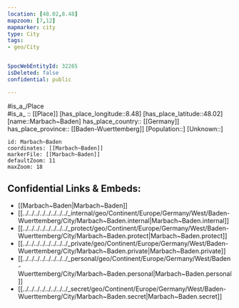 ```yaml
---
location: [48.02,8.48] 
mapzoom: [7,12] 
mapmarker: city 
type: City
tags:
- geo/City


SpocWebEntityId: 32265
isDeleted: false
confidential: public

---
```

#is_a_/Place  
#is_a_ :: [[Place]] 
[has_place_longitude::8.48] 
[has_place_latitude::48.02] 
[name::Marbach~Baden] 
has_place_country:: [[Germany]]  
has_place_province:: [[Baden-Wuerttemberg]] 
[Population::] 
[Unknown::] 


```leaflet
id: Marbach~Baden
coordinates: [[Marbach~Baden]] 
markerFile: [[Marbach~Baden]] 
defaultZoom: 11 
maxZoom: 18
```


## Confidential Links & Embeds: 
- [[Marbach~Baden|Marbach~Baden]]  
- [[../../../../../../../../_internal/geo/Continent/Europe/Germany/West/Baden-Wuerttemberg/City/Marbach~Baden.internal|Marbach~Baden.internal]] 
- [[../../../../../../../../_protect/geo/Continent/Europe/Germany/West/Baden-Wuerttemberg/City/Marbach~Baden.protect|Marbach~Baden.protect]] 
- [[../../../../../../../../_private/geo/Continent/Europe/Germany/West/Baden-Wuerttemberg/City/Marbach~Baden.private|Marbach~Baden.private]] 
- [[../../../../../../../../_personal/geo/Continent/Europe/Germany/West/Baden-Wuerttemberg/City/Marbach~Baden.personal|Marbach~Baden.personal]] 
- [[../../../../../../../../_secret/geo/Continent/Europe/Germany/West/Baden-Wuerttemberg/City/Marbach~Baden.secret|Marbach~Baden.secret]] 
